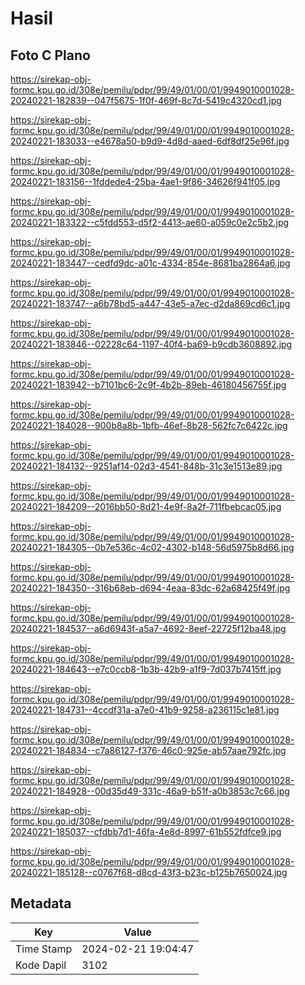 # Hasil

## Foto C Plano

https://sirekap-obj-formc.kpu.go.id/308e/pemilu/pdpr/99/49/01/00/01/9949010001028-20240221-182839--047f5675-1f0f-469f-8c7d-5419c4320cd1.jpg

https://sirekap-obj-formc.kpu.go.id/308e/pemilu/pdpr/99/49/01/00/01/9949010001028-20240221-183033--e4678a50-b9d9-4d8d-aaed-6df8df25e96f.jpg

https://sirekap-obj-formc.kpu.go.id/308e/pemilu/pdpr/99/49/01/00/01/9949010001028-20240221-183156--1fddede4-25ba-4ae1-9f86-34626f941f05.jpg

https://sirekap-obj-formc.kpu.go.id/308e/pemilu/pdpr/99/49/01/00/01/9949010001028-20240221-183322--c5fdd553-d5f2-4413-ae60-a059c0e2c5b2.jpg

https://sirekap-obj-formc.kpu.go.id/308e/pemilu/pdpr/99/49/01/00/01/9949010001028-20240221-183447--cedfd9dc-a01c-4334-854e-8681ba2864a6.jpg

https://sirekap-obj-formc.kpu.go.id/308e/pemilu/pdpr/99/49/01/00/01/9949010001028-20240221-183747--a6b78bd5-a447-43e5-a7ec-d2da869cd6c1.jpg

https://sirekap-obj-formc.kpu.go.id/308e/pemilu/pdpr/99/49/01/00/01/9949010001028-20240221-183846--02228c64-1197-40f4-ba69-b9cdb3608892.jpg

https://sirekap-obj-formc.kpu.go.id/308e/pemilu/pdpr/99/49/01/00/01/9949010001028-20240221-183942--b7101bc6-2c9f-4b2b-89eb-46180456755f.jpg

https://sirekap-obj-formc.kpu.go.id/308e/pemilu/pdpr/99/49/01/00/01/9949010001028-20240221-184028--900b8a8b-1bfb-46ef-8b28-562fc7c6422c.jpg

https://sirekap-obj-formc.kpu.go.id/308e/pemilu/pdpr/99/49/01/00/01/9949010001028-20240221-184132--9251af14-02d3-4541-848b-31c3e1513e89.jpg

https://sirekap-obj-formc.kpu.go.id/308e/pemilu/pdpr/99/49/01/00/01/9949010001028-20240221-184209--2016bb50-8d21-4e9f-8a2f-711fbebcac05.jpg

https://sirekap-obj-formc.kpu.go.id/308e/pemilu/pdpr/99/49/01/00/01/9949010001028-20240221-184305--0b7e536c-4c02-4302-b148-56d5975b8d66.jpg

https://sirekap-obj-formc.kpu.go.id/308e/pemilu/pdpr/99/49/01/00/01/9949010001028-20240221-184350--316b68eb-d694-4eaa-83dc-62a68425f49f.jpg

https://sirekap-obj-formc.kpu.go.id/308e/pemilu/pdpr/99/49/01/00/01/9949010001028-20240221-184537--a6d6943f-a5a7-4692-8eef-22725f12ba48.jpg

https://sirekap-obj-formc.kpu.go.id/308e/pemilu/pdpr/99/49/01/00/01/9949010001028-20240221-184643--e7c0ccb8-1b3b-42b9-a1f9-7d037b7415ff.jpg

https://sirekap-obj-formc.kpu.go.id/308e/pemilu/pdpr/99/49/01/00/01/9949010001028-20240221-184731--4ccdf31a-a7e0-41b9-9258-a236115c1e81.jpg

https://sirekap-obj-formc.kpu.go.id/308e/pemilu/pdpr/99/49/01/00/01/9949010001028-20240221-184834--c7a86127-f376-46c0-925e-ab57aae792fc.jpg

https://sirekap-obj-formc.kpu.go.id/308e/pemilu/pdpr/99/49/01/00/01/9949010001028-20240221-184928--00d35d49-331c-46a9-b51f-a0b3853c7c66.jpg

https://sirekap-obj-formc.kpu.go.id/308e/pemilu/pdpr/99/49/01/00/01/9949010001028-20240221-185037--cfdbb7d1-46fa-4e8d-8997-61b552fdfce9.jpg

https://sirekap-obj-formc.kpu.go.id/308e/pemilu/pdpr/99/49/01/00/01/9949010001028-20240221-185128--c0767f68-d8cd-43f3-b23c-b125b7650024.jpg


## Metadata

| Key        | Value               |
| ---------- | ------------------- |
| Time Stamp | 2024-02-21 19:04:47 |
| Kode Dapil | 3102                |



